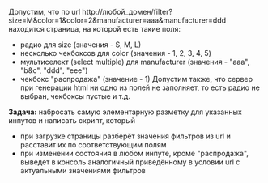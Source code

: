 Допустим, что по url http://любой_домен/filter?size=M&color=1&color=2&manufacturer=aaa&manufacturer=ddd находится страница, на которой есть такие поля:
* радио для size (значения - S, M, L)
* несколько чекбоксов для color (значения - 1, 2, 3, 4, 5)
* мультиселект (select multiple) для manufacturer (значения - "aaa", "b&c", "ddd", "eee") 
* чекбокс "распродажа" (значение - 1)
Допустим также, что сервер при генерации html ни одно из полей не заполняет, то есть радио не выбран, чекбоксы пустые и т.д.

**Задача:** набросать самую элементарную разметку для указанных инпутов и написать скрипт, который 
* при загрузке страницы разберёт значения фильтров из url и расставит их по соответствующим полям
* при изменении состояния в любом инпуте, кроме "распродажа", выведет в консоль аналогичный приведённому в условии url с актуальными значениями фильтров
